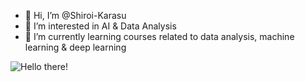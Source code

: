 - 👋 Hi, I’m @Shiroi-Karasu
- 👀 I’m interested in AI & Data Analysis
- 🌱 I’m currently learning courses related to data analysis, machine learning & deep learning
<!--
- 💞️ I’m looking to collaborate on ...
- 📫 How to reach me ...
-->
<picture>
 <source media="(prefers-color-scheme: dark)" srcset="YOUR-DARKMODE-IMAGE">
 <source media="(prefers-color-scheme: light)" srcset="YOUR-LIGHTMODE-IMAGE">
 <img alt="Hello there!" src= https://res.cloudinary.com/practicaldev/image/fetch/s--7JJaL1uP--/c_limit%2Cf_auto%2Cfl_progressive%2Cq_66%2Cw_880/https://media1.tenor.com/images/093b967de4114d379d5860ff0c335c2a/tenor.gif%3Fitemid%3D7506285>
</picture>

<!---
Shiroi-Karasu/Shiroi-Karasu is a ✨ special ✨ repository because its `README.md` (this file) appears on your GitHub profile.
You can click the Preview link to take a look at your changes.
--->
